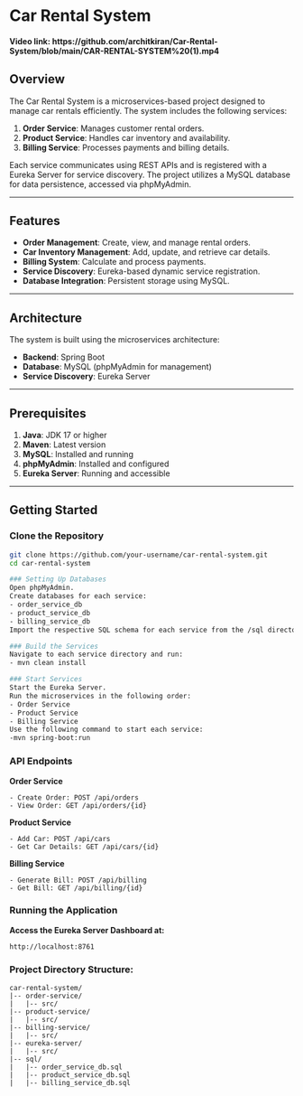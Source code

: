 # Car Rental System

<h4>Video link: https://github.com/architkiran/Car-Rental-System/blob/main/CAR-RENTAL-SYSTEM%20(1).mp4</h4>

## Overview
The Car Rental System is a microservices-based project designed to manage car rentals efficiently. The system includes the following services:

1. **Order Service**: Manages customer rental orders.
2. **Product Service**: Handles car inventory and availability.
3. **Billing Service**: Processes payments and billing details.

Each service communicates using REST APIs and is registered with a Eureka Server for service discovery. The project utilizes a MySQL database for data persistence, accessed via phpMyAdmin.

---

## Features
- **Order Management**: Create, view, and manage rental orders.
- **Car Inventory Management**: Add, update, and retrieve car details.
- **Billing System**: Calculate and process payments.
- **Service Discovery**: Eureka-based dynamic service registration.
- **Database Integration**: Persistent storage using MySQL.

---

## Architecture

The system is built using the microservices architecture:

- **Backend**: Spring Boot
- **Database**: MySQL (phpMyAdmin for management)
- **Service Discovery**: Eureka Server

---

## Prerequisites

1. **Java**: JDK 17 or higher
2. **Maven**: Latest version
3. **MySQL**: Installed and running
4. **phpMyAdmin**: Installed and configured
5. **Eureka Server**: Running and accessible

---

## Getting Started

### Clone the Repository
```bash
git clone https://github.com/your-username/car-rental-system.git
cd car-rental-system

### Setting Up Databases
Open phpMyAdmin.
Create databases for each service:
- order_service_db
- product_service_db
- billing_service_db
Import the respective SQL schema for each service from the /sql directory.

### Build the Services
Navigate to each service directory and run:
- mvn clean install

### Start Services
Start the Eureka Server.
Run the microservices in the following order:
- Order Service
- Product Service
- Billing Service
Use the following command to start each service:
-mvn spring-boot:run
```

### API Endpoints

**Order Service**
```
- Create Order: POST /api/orders
- View Order: GET /api/orders/{id}
```

**Product Service**
```
- Add Car: POST /api/cars
- Get Car Details: GET /api/cars/{id}
```

**Billing Service**
```
- Generate Bill: POST /api/billing
- Get Bill: GET /api/billing/{id}
```

### Running the Application
**Access the Eureka Server Dashboard at:**
```
http://localhost:8761
```
### Project Directory Structure:
```
car-rental-system/
|-- order-service/
|   |-- src/
|-- product-service/
|   |-- src/
|-- billing-service/
|   |-- src/
|-- eureka-server/
|   |-- src/
|-- sql/
|   |-- order_service_db.sql
|   |-- product_service_db.sql
|   |-- billing_service_db.sql
```


